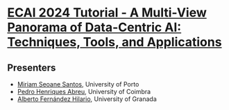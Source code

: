 # [ECAI 2024 Tutorial - A Multi-View Panorama of Data-Centric AI: Techniques, Tools, and Applications](https://miriamspsantos.github.io/dcai-ecai-tutorial-2024/)

## Presenters

* [Miriam Seoane Santos](https://scholar.google.pt/citations?user=isaI6u8AAAAJ&hl=pt-PT), University of Porto
* [Pedro Henriques Abreu](https://scholar.google.pt/citations?user=nfIVXcMAAAAJ&hl=pt-PT), University of Coimbra
* [Alberto Fernández Hilario](https://scholar.google.pt/citations?user=FI0eA8kAAAAJ&hl=pt-PT), University of Granada


